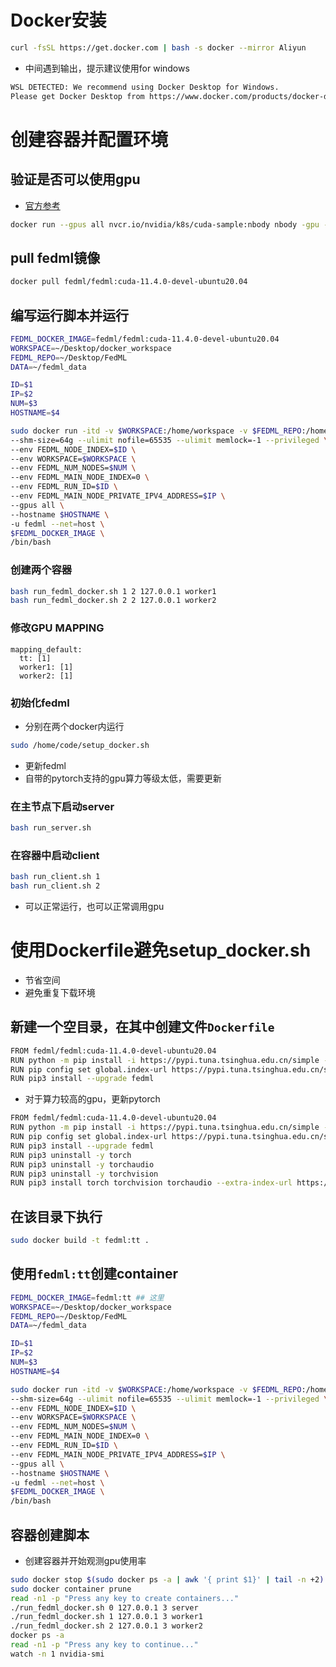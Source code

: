 # Docker安装
```bash
curl -fsSL https://get.docker.com | bash -s docker --mirror Aliyun
```
- 中间遇到输出，提示建议使用for windows
```sh
WSL DETECTED: We recommend using Docker Desktop for Windows.
Please get Docker Desktop from https://www.docker.com/products/docker-desktop
```

# 创建容器并配置环境
## 验证是否可以使用gpu
- [官方参考](https://docs.nvidia.com/datacenter/cloud-native/container-toolkit/install-guide.html#docker)
```sh
docker run --gpus all nvcr.io/nvidia/k8s/cuda-sample:nbody nbody -gpu -benchmark
```
## pull fedml镜像
```sh
docker pull fedml/fedml:cuda-11.4.0-devel-ubuntu20.04
```

## 编写运行脚本并运行
```sh
FEDML_DOCKER_IMAGE=fedml/fedml:cuda-11.4.0-devel-ubuntu20.04
WORKSPACE=~/Desktop/docker_workspace
FEDML_REPO=~/Desktop/FedML
DATA=~/fedml_data

ID=$1
IP=$2
NUM=$3
HOSTNAME=$4

sudo docker run -itd -v $WORKSPACE:/home/workspace -v $FEDML_REPO:/home/fedml_repo -v $DATA:/root/fedml_data \
--shm-size=64g --ulimit nofile=65535 --ulimit memlock=-1 --privileged \
--env FEDML_NODE_INDEX=$ID \
--env WORKSPACE=$WORKSPACE \
--env FEDML_NUM_NODES=$NUM \
--env FEDML_MAIN_NODE_INDEX=0 \
--env FEDML_RUN_ID=$ID \
--env FEDML_MAIN_NODE_PRIVATE_IPV4_ADDRESS=$IP \
--gpus all \
--hostname $HOSTNAME \
-u fedml --net=host \
$FEDML_DOCKER_IMAGE \
/bin/bash 
```

### 创建两个容器
```sh
bash run_fedml_docker.sh 1 2 127.0.0.1 worker1
bash run_fedml_docker.sh 2 2 127.0.0.1 worker2
```

### 修改GPU MAPPING
```
mapping_default:
  tt: [1]
  worker1: [1]
  worker2: [1]
```

### 初始化fedml
- 分别在两个docker内运行
```sh
sudo /home/code/setup_docker.sh
```
- 更新fedml
- 自带的pytorch支持的gpu算力等级太低，需要更新

### 在主节点下启动server
```sh
bash run_server.sh
```

### 在容器中启动client
```sh
bash run_client.sh 1
bash run_client.sh 2
```
- 可以正常运行，也可以正常调用gpu

# 使用Dockerfile避免setup_docker.sh
- 节省空间
- 避免重复下载环境
## 新建一个空目录，在其中创建文件`Dockerfile`
```sh
FROM fedml/fedml:cuda-11.4.0-devel-ubuntu20.04
RUN python -m pip install -i https://pypi.tuna.tsinghua.edu.cn/simple --upgrade pip
RUN pip config set global.index-url https://pypi.tuna.tsinghua.edu.cn/simple
RUN pip3 install --upgrade fedml
```

- 对于算力较高的gpu，更新pytorch

```sh
FROM fedml/fedml:cuda-11.4.0-devel-ubuntu20.04
RUN python -m pip install -i https://pypi.tuna.tsinghua.edu.cn/simple --upgrade pip
RUN pip config set global.index-url https://pypi.tuna.tsinghua.edu.cn/simple
RUN pip3 install --upgrade fedml
RUN pip3 uninstall -y torch
RUN pip3 uninstall -y torchaudio
RUN pip3 uninstall -y torchvision
RUN pip3 install torch torchvision torchaudio --extra-index-url https://download.pytorch.org/whl/cu116 #3050TI
```
## 在该目录下执行
```sh
sudo docker build -t fedml:tt .
```

## 使用`fedml:tt`创建container
```sh
FEDML_DOCKER_IMAGE=fedml:tt ## 这里
WORKSPACE=~/Desktop/docker_workspace
FEDML_REPO=~/Desktop/FedML
DATA=~/fedml_data

ID=$1
IP=$2
NUM=$3
HOSTNAME=$4

sudo docker run -itd -v $WORKSPACE:/home/workspace -v $FEDML_REPO:/home/fedml_repo -v $DATA:/root/fedml_data \
--shm-size=64g --ulimit nofile=65535 --ulimit memlock=-1 --privileged \
--env FEDML_NODE_INDEX=$ID \
--env WORKSPACE=$WORKSPACE \
--env FEDML_NUM_NODES=$NUM \
--env FEDML_MAIN_NODE_INDEX=0 \
--env FEDML_RUN_ID=$ID \
--env FEDML_MAIN_NODE_PRIVATE_IPV4_ADDRESS=$IP \
--gpus all \
--hostname $HOSTNAME \
-u fedml --net=host \
$FEDML_DOCKER_IMAGE \
/bin/bash 
```

## 容器创建脚本
- 创建容器并开始观测gpu使用率
```sh
sudo docker stop $(sudo docker ps -a | awk '{ print $1}' | tail -n +2)
sudo docker container prune
read -n1 -p "Press any key to create containers..."
./run_fedml_docker.sh 0 127.0.0.1 3 server
./run_fedml_docker.sh 1 127.0.0.1 3 worker1
./run_fedml_docker.sh 2 127.0.0.1 3 worker2
docker ps -a
read -n1 -p "Press any key to continue..."
watch -n 1 nvidia-smi
```